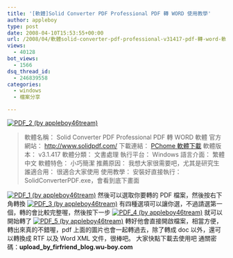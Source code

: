 ```yaml
---
title: '[軟體]Solid Converter PDF Professional PDF 轉 WORD 使用教學'
author: appleboy
type: post
date: 2008-04-10T15:53:55+00:00
url: /2008/04/軟體solid-converter-pdf-professional-v31417-pdf-轉-word-軟體免安裝版/
views:
  - 40128
bot_views:
  - 1566
dsq_thread_id:
  - 246839558
categories:
  - windows
  - 檔案分享

---
```

[<img src="https://i2.wp.com/farm3.static.flickr.com/2232/2403628288_e37a13878f.jpg?resize=500%2C290&#038;ssl=1" title="PDF_2 (by appleboy46tream)" alt="PDF_2 (by appleboy46tream)" data-recalc-dims="1" />][1] 

> 軟體名稱： Solid Converter PDF Professional PDF 轉 WORD 軟體 官方網站： <http://www.solidpdf.com/> 下載連結： [PChome 軟體下載][2] 軟體版本： v3.1.417 軟體分類： 文書處理 執行平台： Windows 語言介面： 繁體中文 軟體特色： 小巧簡潔 推薦原因： 我想大家很需要吧，尤其是研究生 誰適合用： 很適合大家使用<!--more--> 使用教學： 安裝好直接執行：SolidConverterPDF.exe，會看到底下畫面 

[<img src="https://i1.wp.com/farm3.static.flickr.com/2126/2403628200_7e9f5ab9f4.jpg?resize=500%2C357&#038;ssl=1" title="PDF_1 (by appleboy46tream)" alt="PDF_1 (by appleboy46tream)" data-recalc-dims="1" />][3] 然後可以選取你要轉的 PDF 檔案，然後按右下角轉換 [<img src="https://i0.wp.com/farm3.static.flickr.com/2311/2402826093_fdfbbfd11c.jpg?resize=500%2C421&#038;ssl=1" title="PDF_3 (by appleboy46tream)" alt="PDF_3 (by appleboy46tream)" data-recalc-dims="1" />][4] 有四種選項可以讓你選，不過請選第一個，轉的會比較完整喔，然後按下一步 [<img src="https://i1.wp.com/farm3.static.flickr.com/2113/2402826189_78f74cd0b1.jpg?resize=500%2C421&#038;ssl=1" title="PDF_4 (by appleboy46tream)" alt="PDF_4 (by appleboy46tream)" data-recalc-dims="1" />][5] 就可以開始轉了 [<img src="https://i2.wp.com/farm3.static.flickr.com/2137/2403654662_1c00364769.jpg?resize=461%2C382&#038;ssl=1" title="PDF_5 (by appleboy46tream)" alt="PDF_5 (by appleboy46tream)" data-recalc-dims="1" />][6] 轉好他會直接開啟檔案，相當方便，轉出來真的不錯喔，pdf 上面的圖片也會一起轉過去，除了轉成 doc 以外，還可以轉換成 RTF 以及 Word XML 文件，很棒吧。 大家快點下載去使用吧 通關密碼：**upload\_by\_firfriend_blog.wu-boy.com**

 [1]: https://www.flickr.com/photos/appleboy/2403628288/ "PDF_2 (by appleboy46tream)"
 [2]: http://toget.pchome.com.tw/intro/business_wordprocessing/23417.html
 [3]: https://www.flickr.com/photos/appleboy/2403628200/ "PDF_1 (by appleboy46tream)"
 [4]: https://www.flickr.com/photos/appleboy/2402826093/ "PDF_3 (by appleboy46tream)"
 [5]: https://www.flickr.com/photos/appleboy/2402826189/ "PDF_4 (by appleboy46tream)"
 [6]: https://www.flickr.com/photos/appleboy/2403654662/ "PDF_5 (by appleboy46tream)"